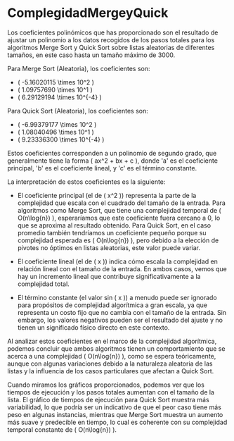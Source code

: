 # ComplegidadMergeyQuick
Los coeficientes polinómicos que has proporcionado son el resultado de ajustar un polinomio a los datos recogidos de los pasos totales para los algoritmos Merge Sort y Quick Sort sobre listas aleatorias de diferentes tamaños, en este caso hasta un tamaño máximo de 3000.

Para Merge Sort (Aleatoria), los coeficientes son:
- \( -5.16020115 \times 10^2 \)
- \( 1.09757690 \times 10^1 \)
- \( 6.29129194 \times 10^{-4} \)

Para Quick Sort (Aleatoria), los coeficientes son:
- \( -6.99379177 \times 10^2 \)
- \( 1.08040496 \times 10^1 \)
- \( 9.23336300 \times 10^{-4} \)

Estos coeficientes corresponden a un polinomio de segundo grado, que generalmente tiene la forma \( ax^2 + bx + c \), donde 'a' es el coeficiente principal, 'b' es el coeficiente lineal, y 'c' es el término constante.

La interpretación de estos coeficientes es la siguiente:

- El coeficiente principal (el de \( x^2 \)) representa la parte de la complejidad que escala con el cuadrado del tamaño de la entrada. Para algoritmos como Merge Sort, que tiene una complejidad temporal de \( O(n\log{n}) \), esperaríamos que este coeficiente fuera cercano a 0, lo que se aproxima al resultado obtenido. Para Quick Sort, en el caso promedio también tendríamos un coeficiente pequeño porque su complejidad esperada es \( O(n\log{n}) \), pero debido a la elección de pivotes no óptimos en listas aleatorias, este valor puede variar.
  
- El coeficiente lineal (el de \( x \)) indica cómo escala la complejidad en relación lineal con el tamaño de la entrada. En ambos casos, vemos que hay un incremento lineal que contribuye significativamente a la complejidad total.

- El término constante (el valor sin \( x \)) a menudo puede ser ignorado para propósitos de complejidad algorítmica a gran escala, ya que representa un costo fijo que no cambia con el tamaño de la entrada. Sin embargo, los valores negativos pueden ser el resultado del ajuste y no tienen un significado físico directo en este contexto.

Al analizar estos coeficientes en el marco de la complejidad algorítmica, podemos concluir que ambos algoritmos tienen un comportamiento que se acerca a una complejidad \( O(n\log{n}) \), como se espera teóricamente, aunque con algunas variaciones debido a la naturaleza aleatoria de las listas y la influencia de los casos particulares que afectan a Quick Sort.

Cuando miramos los gráficos proporcionados, podemos ver que los tiempos de ejecución y los pasos totales aumentan con el tamaño de la lista. El gráfico de tiempos de ejecución para Quick Sort muestra más variabilidad, lo que podría ser un indicativo de que el peor caso tiene más peso en algunas instancias, mientras que Merge Sort muestra un aumento más suave y predecible en tiempo, lo cual es coherente con su complejidad temporal constante de \( O(n\log{n}) \).
